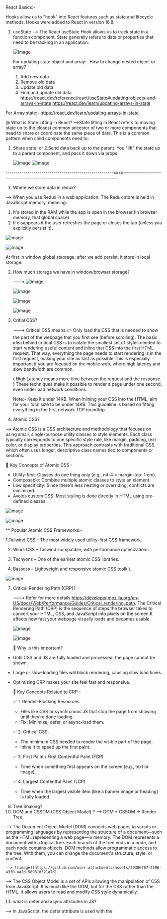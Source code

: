 React Basics:-

Hooks allow us to "hook" into React features such as state and lifecycle methods. Hooks were added to React in version 16.8.

1. useState
   --> The React useState Hook allows us to track state in a function component. State generally refers to data or properties that need to           be tracking in an application.

   ![image](https://github.com/user-attachments/assets/abaf4bb7-8c84-4b0a-bf32-2e96cc85d52f)

   For updating state object and array:-
   How to change nested object or array?
      1. Add new data
      2. Remove old data
      3. Update old data
      4. Find and update old data
   https://react.dev/reference/react/useState#updating-objects-and-arrays-in-state
   https://react.dev/learn/updating-arrays-in-state

For Array state:- https://react.dev/learn/updating-arrays-in-state

@ What is State Lifting in React?
-->State lifting in React refers to moving state up to the closest common ancestor of two or more components that need to share or coordinate the same piece of data. This is a common pattern when child components need to:
1. Share state, or
2.Send data back up to the parent. 
   You "lift" the state up to a parent component, and pass it down via props.

   ![image](https://github.com/user-attachments/assets/11283077-2586-4bad-9171-dd289f2fff67)
   ![image](https://github.com/user-attachments/assets/f9edae53-ebbf-4ad4-b9c1-576884d78dd2)

------------------------------------------------------xxxx---------------------------------------------------------------------------

1. Where we store data in redux?
   
  --> When you use Redux in a web application: The Redux store is held in JavaScript memory, meaning:
   1. It's stored in the RAM while the app is open in the browser.(In browser memory, that global space)
   2. It disappears if the user refreshes the page or closes the tab (unless you explicitly persist it).

   ![image](https://github.com/user-attachments/assets/579c1b7c-712c-442a-bcab-9979333ae66e)

   ![image](https://github.com/user-attachments/assets/5507e738-f372-4cea-9c13-18691df71bb3)

At first in window global staorage, after we add persist, it store in local storage.

2. How much storage we have in window/browser storage?

   ---> ![image](https://github.com/user-attachments/assets/c46869e2-d2d8-4fef-84d3-228a0aea72e7)

   ![image](https://github.com/user-attachments/assets/adf2381e-8d6b-4b3c-b3bb-60f678592297)

   ![image](https://github.com/user-attachments/assets/50bbe571-1818-40bf-b118-8903b5011f78)

   ![image](https://github.com/user-attachments/assets/b3722ce9-7c71-4617-9d17-43f3bd14b711)




4. Critial CSS?
   
   ---> Critical CSS means:👉 Only load the CSS that is needed to show the part of the webpage that you first see (before scrolling).
   The basic idea behind critical CSS is to isolate the smallest set of styles needed to start rendering useful content and inline that CSS into the first HTML request. That way, everything the page needs to start rendering is in the first request, making your site as fast as possible.This is especially important if you are focused on the mobile web, where high latency and slow bandwidth are common.

   ( High Latency means more time between the request and the response. )
   These techniques make it possible to render a page under one second, even under bad network conditions.

   Note:- Keep it under 14KB.
When inlining your CSS into the HTML, aim for your total size to be under 14KB. This guideline is based on fitting everything in the first network TCP roundtrip.


6. Atomic CSS?

--> Atomic CSS is a CSS architecture and methodology that focuses on using small, single-purpose utility classes to style elements. Each class typically corresponds to one specific style rule, like margin, padding, text color, or display properties. This approach contrasts with traditional CSS, which often uses longer, descriptive class names tied to components or sections.

🔹 Key Concepts of Atomic CSS:- 

   - Utility-first: Classes do one thing only (e.g., mt-4 = margin-top: 1rem).
   - Composable: Combine multiple atomic classes to style an element.
   - Low specificity: Since there's less nesting or overriding, conflicts are minimized.
   - Avoids custom CSS: Most styling is done directly in HTML using pre-defined classes.


![image](https://github.com/user-attachments/assets/bcd9da45-53b5-4534-bcb3-20223d437b94)

![image](https://github.com/user-attachments/assets/ee1b2fce-e34a-4a93-8560-346bcfd116e9)

** Popular Atomic CSS Frameworks:- 
 
   1.Tailwind CSS – The most widely used utility-first CSS framework.

   2. Windi CSS – Tailwind-compatible, with performance optimizations.

   3. Tachyons – One of the earliest atomic CSS libraries.

   4. Basscss – Lightweight and responsive atomic CSS toolkit.

   ![image](https://github.com/user-attachments/assets/e4f578a4-8d9e-4949-8a41-a9738a8e8c9d)




7. Critical Rendering Path (CRP)?

   ---> Refer for more details https://developer.mozilla.org/en-US/docs/Web/Performance/Guides/Critical_rendering_path.
   The Critical Rendering Path (CRP) is the sequence of steps the browser takes to convert your HTML, CSS, and JavaScript into pixels on     the screen.It affects how fast your webpage visually loads and becomes usable.

   ![image](https://github.com/user-attachments/assets/e58f5e7b-f6a2-4f83-be21-6374a2a80014)

   ![image](https://github.com/user-attachments/assets/dc8e6a63-4694-41f8-ac5a-df5cae817886)

   📌 Why is this important?
   
 - Until CSS and JS are fully loaded and processed, the page cannot be shown.
 - Large or slow-loading files will block rendering, causing slow load times.
 - Optimizing CRP makes your site feel fast and responsive.

   🧰 Key Concepts Related to CRP:-
   
   ✅ 1. Render-Blocking Resources.
   
      - Files like CSS or synchronous JS that stop the page from showing until they’re done loading.
      - Fix: Minimize, defer, or async-load them.
        
   ✅ 2. Critical CSS.
   
      - The minimum CSS needed to render the visible part of the page.
      - Inline it to speed up the first paint.
   
   ✅ 3. First Paint / First Contentful Paint (FCP)
   
      - Time when something first appears on the screen (e.g., text or image).

   ✅ 4. Largest Contentful Paint (LCP)
   
      - Time when the largest visible item (like a banner image or heading) is fully loaded.




         
   
9. Tree Shaking?
10. DOM and CSSOM (CSS Object Model) ? -->  DOM + CSSOM → Render Tree

   --> The Document Object Model (DOM) connects web pages to scripts or programming languages by representing the structure of a document—such as the HTML representing a web page—in memory. The DOM represents a document with a logical tree. Each branch of the tree ends in a node, and each node contains objects. DOM methods allow programmatic access to the tree. With them, you can change the document's structure, style, or content.

    --> ![image](https://github.com/user-attachments/assets/29386767-2596-43f0-aa2d-58931d321a7d)

   --> The CSS Object Model is a set of APIs allowing the manipulation of CSS from JavaScript. It is much like the DOM, but for the CSS rather than the HTML. It allows users to read and modify CSS style dynamically.


11. what is defer and async attributes in JS?

--> In JavaScript, the defer attribute is used with the <script> tag in HTML. It tells the browser to download the script in the background while continuing to parse the HTML, and then execute the script only after the HTML document has been fully parsed.

![image](https://github.com/user-attachments/assets/70bc0cdb-606b-4022-9d52-c2786ca539e6)

![image](https://github.com/user-attachments/assets/c7dff9d8-eca3-431f-9a80-e50970c5f70c)

---> In React, you typically don’t need to use defer manually because:

   1. React applications are usually built with bundlers like Webpack, Vite, or Create React App, which automatically optimize the script loading.
      
   2. The final bundled JavaScript file is usually already injected with the defer attribute by tools like index.html generated by CRA or Vite.

---> The async attribute is used in JavaScript to load and execute external scripts asynchronously, meaning the browser can download and execute the script as soon as it’s ready, without waiting for the HTML parsing to finish.

![image](https://github.com/user-attachments/assets/c507d898-612f-48ec-888b-b276cc585e0e)

![image](https://github.com/user-attachments/assets/ad1f7a42-a203-4c0f-92e6-ae7eb0952bd1)

![image](https://github.com/user-attachments/assets/deb9b803-03ca-4000-bb03-7b215ac63336)

📌 When to Use async
   Use async when:

   1. The script is independent and doesn’t rely on the DOM or other scripts.Example: analytics, ads, or trackers.

🚫 When not to use async
   Avoid async if:

   1. Your script depends on DOM elements being available.

   2. The script depends on another script's output.

📜 What Happens by Default with <script src="...">






12. what is HTML parsing? JS parsing?
2.Optmization in react app?-> lazy load amd more
why should not use MUI? How to optimize?
1. how should be the folder structure of app?
Design Pattern?
3. Pasing data from child to parrent
button in parent component, when clicks call function in child component. Data to be shown in parent component?

SEACRH for the photos of question by Prabhat?



   

